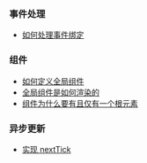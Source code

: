 ### 事件处理

- [如何处理事件绑定]()

### 组件

- [如何定义全局组件]()
- [全局组件是如何渲染的]()
- [组件为什么要有且仅有一个根元素]()

### 异步更新

- [实现 nextTick]()
